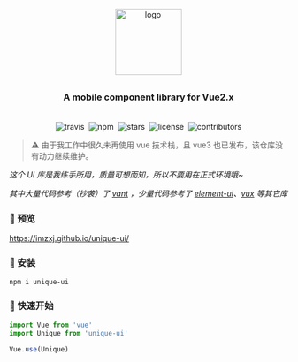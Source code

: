 <p align="center">
    <img alt="logo" src="https://s2.ax1x.com/2019/05/22/Vp6VkF.png" width="120">
</p>

<h3 align="center" style="margin: 30px 0 35px;">A mobile component library for Vue2.x</h3>

<p align="center">
    <img alt="travis" src="https://travis-ci.org/imgzxj/unique-ui.svg?branch=master">&nbsp;
    <img alt="npm" src="https://img.shields.io/npm/v/unique-ui.svg?color=%23f86f74">&nbsp;
    <img alt="stars" src="https://img.shields.io/github/stars/imgzxj/unique-ui.svg?color=%2336be52">&nbsp;
    <img alt="license" src="https://img.shields.io/npm/l/unique-ui.svg">&nbsp;
    <img alt="contributors" src="https://img.shields.io/github/contributors/imgzxj/unique-ui.svg?color=%23409eff">
</p>

> :warning: 由于我工作中很久未再使用 vue 技术栈，且 vue3 也已发布，该仓库没有动力继续维护。

_这个 UI 库是我练手所用，质量可想而知，所以不要用在正式环境哦~_

_其中大量代码参考（抄袭）了 [vant](https://github.com/youzan/vant) ，少量代码参考了 [element-ui](https://github.com/ElemeFE/element)、[vux](https://github.com/airyland/vux) 等其它库_

### 👀 预览

https://imzxj.github.io/unique-ui/

### 🌵 安装

```bash
npm i unique-ui
```

### 🚀 快速开始

```javascript
import Vue from 'vue'
import Unique from 'unique-ui'

Vue.use(Unique)
```
